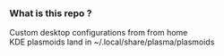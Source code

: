 ### What is this repo ?

Custom desktop configurations from from home  
KDE plasmoids land in ~/.local/share/plasma/plasmoids  


